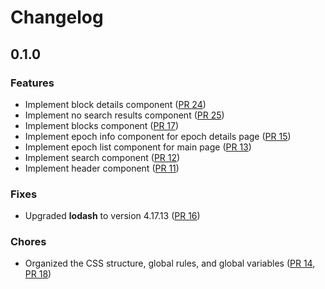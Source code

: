 Changelog
=========

## 0.1.0

### Features

- Implement block details component ([PR 24](https://github.com/input-output-hk/cardano-explorer-app/pull/24))
- Implement no search results component ([PR 25](https://github.com/input-output-hk/cardano-explorer-app/pull/25))
- Implement blocks component ([PR 17](https://github.com/input-output-hk/cardano-explorer-app/pull/17/))
- Implement epoch info component for epoch details page ([PR 15](https://github.com/input-output-hk/cardano-explorer-app/pull/15))
- Implement epoch list component for main page ([PR 13](https://github.com/input-output-hk/cardano-explorer-app/pull/13))
- Implement search component ([PR 12](https://github.com/input-output-hk/cardano-explorer-app/pull/12))
- Implement header component ([PR 11](https://github.com/input-output-hk/cardano-explorer-app/pull/11))

### Fixes

- Upgraded **lodash** to version 4.17.13 ([PR 16](https://github.com/input-output-hk/cardano-explorer-app/pull/16))

### Chores

- Organized the CSS structure, global rules, and global variables ([PR 14](https://github.com/input-output-hk/cardano-explorer-app/pull/14), [PR 18](https://github.com/input-output-hk/cardano-explorer-app/pull/18))

